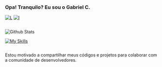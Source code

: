 ### Opa! Tranquilo? Eu sou o Gabriel C.

[![L](https://img.shields.io/badge/LinkedIn-0077B5?style=for-the-badge&logo=linkedin&logoColor=white)](https://www.linkedin.com/in/gabr1el-c)
[![I](https://img.shields.io/badge/Instagram-E4405F?style=for-the-badge&logo=instagram&logoColor=white)](https://www.instagram.com/gabryel_strange/)
##
![Github Stats](https://github-readme-stats.vercel.app/api?username=Gabriel00261&show_icons=true&theme=tokyonight)

[![My Skills](https://skillicons.dev/icons?i=java,javascript,html,css,git,github)](https://skillicons.dev)
##
Estou motivado a compartilhar meus códigos e projetos para colaborar com a comunidade de desenvolvedores. 
